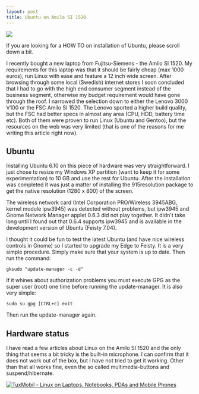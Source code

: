 ```yaml
---
layout: post
title: Ubuntu on Amilo SI 1520
---
```



[![](http://farm1.static.flickr.com/166/396526427_7c5efdb471_m.jpg)](http://www.flickr.com/photos/emilerl/396526427/)

<p class="message">
  If you are  looking for a HOW TO on installation of Ubuntu, please scroll down a bit.
</p>

I recently bought a new laptop from Fujitsu-Siemens - the Amilo SI 1520. My requirements for this laptop was that it should be fairly cheap (max 1000 euros), run Linux with ease and feature a 12 inch wide screen.
After browsing through some local (Swedish) internet stores I soon concluded that I had to go with the high end consumer segment instead of the business segment, otherwise my budget requirement would have gone through the roof. I narrowed the selection down to either the Lenovo 3000 V100 or the FSC Amilo SI 1520. The Lenovo sported a higher build quality, but the FSC had better specs in almost any area (CPU, HDD, battery time etc). Both of them were proven to run Linux (Ubuntu and Gentoo), but the resources on the web was very limited (that is one of the reasons for me writing this article right now).



## Ubuntu



Installing Ubuntu 6.10 on this piece of hardware was very straightforward. I just chose to resize my Windows XP partition (want to keep it for some experimentation) to 10 GB and use the rest for Ubuntu.
After the installation was completed it was just a matter of installing the 915resolution package to get the native resolution (1280 x 800) of the screen.

The wireless network card (Intel Corporation PRO/Wireless 3945ABG, kernel module ipw3945) was detected without problems, but ipw3945 and Gnome Network Manager applet 0.6.3 did not play together. It didn't take long until I found out that 0.6.4 supports ipw3945 and is available in the development version of Ubuntu (Feisty 7.04).

I thought it could be fun to test the latest Ubuntu (and have nice wireless controls in Gnome) so I started to upgrade my Edge to Feisty. It is a very simple procedure. Simply make sure that your system is up to date. Then run the command:

`gksudo "update-manager -c -d"`

If it whines about authorization problems you must execute GPG as the super user (root) one time before running the update-manager. It is also very simple:

`sudo su
gpg
[CTRL+c]
exit`

Then run the update-manager again.



## Hardware status


I have read a few articles about Linux on the Amilo SI 1520 and the only thing that seems a bit tricky is the built-in microphone. I can confirm that it does not work out of the box, but I have not tried to get it working. Other than that all works fine, even the so called multimedia-buttons and suspend/hibernate.


[
![TuxMobil - Linux on Laptops, Notebooks, PDAs and Mobile Phones](http://tuxmobil.org/pics/tuxmobil_sticker.png)
](http://tuxmobil.org/fujitsu.html)
